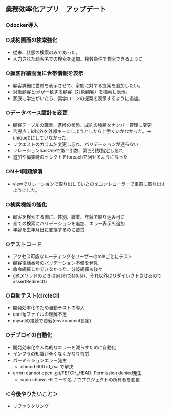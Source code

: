 ## 業務効率化アプリ　アップデート

### ○docker導入

### ○成約画面の検索強化
- 従来、状態の検索のみであった。
- 入力された顧客名での検索を追加。複数条件で検索できるように。

### ○顧客詳細画面に世帯情報を表示
- 顧客詳細に世帯を表示させて、家族に対する提案を追加したい。
- 対象顧客とtelが一致する顧客（対象顧客）を検索し表示。
- 家族に学生がいたら、奨学ローンの提案を表示するように追加。

### ○データベース設計を変更
- 顧客テーブルの職業、進捗の状態、成約の種類をナンバー管理に変更
- 苦労点：id以外を外部キーにしようとしたら上手くいかなかった。→　unique()にしていなかった。
- リクエストのカラム名変更し忘れ、バリデーションが通らない
- リレーションhasOneで第二引数、第三引数指定し忘れ
- 追加や編集時のセレクトをforeachで回せるようになった

### ○N＋1問題解消
- viewでリレーションで取り出していたのをコントローラーで事前に取り出すようにした。

### ○検索機能の強化
- 顧客を検索する際に、性別、職業、年齢で絞り込み可に
- 全ての検索にバリデーションを追加、エラー表示も追加
- 年齢を生年月日に変換するのに苦労

### ○テストコード
- アクセス可能なルーティングをユーザーのroleごとにテスト
- 顧客電話番号のバリデーション不備を発見
- 命令網羅しかできなかった、分岐網羅も後々
- getメソッドのときはassertStatus()、それ以外はリダイレクトさせるのでassertRedirect()

### ○自動テスト(circleCI)
- 開発効率化のため自動テストの導入
- configファイルの理解不足
- mysqlの接続で苦戦(environment設定)

### ○デプロイの自動化
- 開発効率化や人為的なエラーを減らすために自動化
- インフラの知識が全くなくかなり苦労
- パーミッションエラー発生
  - chmod 600 id_rsa で解決
- error: cannot open .git/FETCH_HEAD: Permission denied発生
  - sudo chown -R ユーザ名 ./ でプロジェクトの所有者を変更
 
### ＜今後やりたいこと＞
- リファクタリング
